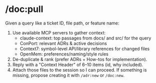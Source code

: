 # /doc:pull
Given a query like a ticket ID, file path, or feature name:
1) Use available MCP servers to gather context:
   - claude-context: top passages from docs/ and src/ for the query
   - ConPort: relevant ADRs & active decisions
   - Context7: symbol-level API/library references for changed files
   - OpenMem: preferences/naming/style rules
2) De-duplicate & rank (prefer ADRs + How-tos for implementation).
3) Reply with a "Context Header" of 6–10 items (id, why included).
4) Attach those files to the session so I can proceed.
If something is missing, propose creating it with `/adr:new` or `/doc:new`.
